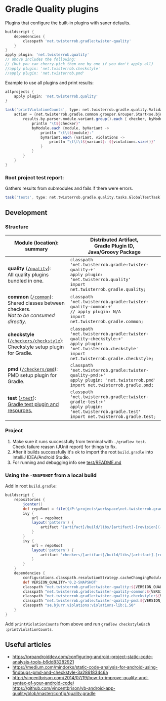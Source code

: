 # Gradle Quality plugins
Plugins that configure the built-in plugins with saner defaults.

```gradle
buildscript {
	dependencies {
		classpath 'net.twisterrob.gradle:twister-quality'
	}
}
apply plugin: 'net.twisterrob.quality'
// above includes the following:
// (but you can cherry-pick them one by one if you don't apply all)
//apply plugin: 'net.twisterrob.checkstyle'
//apply plugin: 'net.twisterrob.pmd'
```

Example to use all plugins and print results:
```groovy
allprojects {
	apply plugin: 'net.twisterrob.quality'
}

task('printViolationCounts', type: net.twisterrob.gradle.quality.ValidateViolationsTask) {
	action = {net.twisterrob.gradle.common.grouper.Grouper.Start<se.bjurr.violations.lib.model.Violation> results ->
		results.by.parser.module.variant.group().each { checker, byModule -> 
			println "\t${checker}"
			byModule.each {module, byVariant ->
				println "\t\t${module}:"
				byVariant.each {variant, violations ->
					println "\t\t\t${variant}: ${violations.size()}"
				}
			}
		}
	}
}
```

### Root project test report:
Gathers results from submodules and fails if there were errors.
```groovy
task('tests', type: net.twisterrob.gradle.quality.tasks.GlobalTestTask)
```

## Development

### Structure

| Module (location): summary | Distributed Artifact,<br>Gradle Plugin ID,<br>Java/Groovy Package |
| --- | --- |
| **quality** ([`/quality`](quality)):<br>All quality plugins bundled in one.<br> |`classpath 'net.twisterrob.gradle:twister-quality:+'`<br>`apply plugin: 'net.twisterrob.quality'`<br>`import net.twisterrob.gradle.quality;` |
| **common** ([`/common`](common)):<br>Shared classes between checkers.<br>_Not to be consumed directly._ | `classpath 'net.twisterrob.gradle:twister-quality-common:+'`<br>`// apply plugin: N/A`<br>`import net.twisterrob.gradle.common;` |
| **checkstyle** ([`/checkers/checkstyle`](checkers/checkstyle)):<br>Checkstyle setup plugin for Gradle. | `classpath 'net.twisterrob.gradle:twister-quality-checkstyle:+'`<br>`apply plugin: 'net.twisterrob.checkstyle'`<br>`import net.twisterrob.gradle.checkstyle;` |
| **pmd** ([`/checkers/pmd`](checkers/pmd)):<br>PMD setup plugin for Gradle. | `classpath 'net.twisterrob.gradle:twister-quality-pmd:+'`<br>`apply plugin: 'net.twisterrob.pmd'`<br>`import net.twisterrob.gradle.pmd;` |
| **test** ([`/test`](test)):<br>[Gradle test plugin and resources.](test/README.md) | `classpath 'net.twisterrob.gradle:twister-gradle-test:+'`<br>`apply plugin: 'net.twisterrob.gradle.test'`<br>`import net.twisterrob.gradle.test;` |

### Project

1. Make sure it runs successfully from terminal with `./gradlew test`.  
   Check failure reason (JUnit report) for things to fix.
2. After it builds successfully it's ok to import the root `build.gradle` into IntelliJ IDEA/Android Studio.
3. For running and debugging info see [test/README.md](test/README.md)

### Using the `-SNAPSHOT` from a local build

Add in root `build.gradle`:
```groovy
buildscript {
	repositories {
		jcenter()
		def repoRoot = file($/P:\projects\workspace\net.twisterrob.gradle-quality/$).toURI()
		ivy {
			url = repoRoot
			layout('pattern') {
				artifact '[artifact]/build/libs/[artifact]-[revision](-[classifier]).[ext]'
			}
		}
		ivy {
			url = repoRoot
			layout('pattern') {
				artifact 'checkers/[artifact]/build/libs/[artifact]-[revision](-[classifier]).[ext]'
			}
		}
	}
	dependencies {
		configurations.classpath.resolutionStrategy.cacheChangingModulesFor 0, 'seconds' // -SNAPSHOT
		def VERSION_QUALITY='0.2-SNAPSHOT'
		classpath "net.twisterrob.gradle:twister-quality:${VERSION_QUALITY}"
		classpath "net.twisterrob.gradle:twister-quality-common:${VERSION_QUALITY}"
		classpath "net.twisterrob.gradle:twister-quality-checkstyle:${VERSION_QUALITY}"
		classpath "net.twisterrob.gradle:twister-quality-pmd:${VERSION_QUALITY}"
		classpath "se.bjurr.violations:violations-lib:1.50"
	}
}
```
Add `printViolationCounts` from above and run `gradlew checkstyleEach :printViolationCounts`.

## Useful articles
 * https://proandroiddev.com/configuring-android-project-static-code-analysis-tools-b6dd83282921
 * https://medium.com/mindorks/static-code-analysis-for-android-using-findbugs-pmd-and-checkstyle-3a2861834c6a
 * http://vincentbrison.com/2014/07/19/how-to-improve-quality-and-syntax-of-your-android-code/  
   https://github.com/vincentbrison/vb-android-app-quality/blob/master/config/quality.gradle
